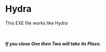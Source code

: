 # Hydra


This EXE file works like Hydra 

<br><br>
<b><i>If you close One then Two will take its Place.</I></b>
